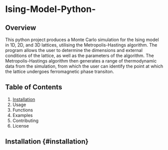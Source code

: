# Ising-Model-Python-
## Overview
This python project produces a Monte Carlo simulation for the Ising model in 1D, 2D, and 3D lattices, utilising the Metropolis-Hastings algorithm. The program allows the user to determine the dimensions and external conditions of the lattice, as well as the parameters of the algorithm. The Metropolis-Hastings algorithm then generates a range of thermodynamic data from the simulation, from which the user can identify the point at which the lattice undergoes ferromagnetic phase transiton.

## Table of Contents
1. [Installation](#installation)
2. Usage
3. Functions
4. Examples
5. Contributing
6. License

## Installation {#installation}
